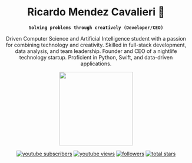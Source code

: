 
<div align="center">
<h1>Ricardo Mendez Cavalieri 🥽</h1> 

**`Solving problems through creatively (Developer/CEO)`**

Driven Computer Science and Artificial Intelligence student with a passion for combining technology and creativity. Skilled in full-stack development, data analysis, and team leadership. Founder and CEO of a nightlife technology startup. Proficient in Python, Swift, and data-driven applications.

<img src="https://github.com/ramcav/ramcav/blob/cc2d85fa0fa9eed9a44e1a899e2527ab55a505cd/thehouse_gif.gif" width="200" height="200" />
   <p>
        <a href="https://www.youtube.com/c/fknight?sub_confirmation=1">
            <img alt="youtube subscribers" title="Subscribe to my YouTube channel" src="https://custom-icon-badges.demolab.com/youtube/channel/subscribers/UC2WHjPDvbE6O328n17ZGcfg?color=%23E05D44&label=SUBSCRIBE&logo=video&logoColor=white&style=for-the-badge&labelColor=CE4630"/></a> 
        <a href="https://www.youtube.com/c/fknight">
            <img alt="youtube views" title="YouTube views" src="https://custom-icon-badges.demolab.com/youtube/channel/views/UC2WHjPDvbE6O328n17ZGcfg?color=%23E1AD0E&logo=eye&logoColor=white&style=for-the-badge&labelColor=C79600"/></a> 
        <a href="https://github.com/ForrestKnight?tab=followers">
            <img alt="followers" title="Follow me on Github" src="https://custom-icon-badges.demolab.com/github/followers/ForrestKnight?color=236ad3&labelColor=1155ba&style=for-the-badge&logo=person-add&label=Follow&logoColor=white"/></a>
        <a href="https://github.com/ForrestKnight?tab=repositories&sort=stargazers">
            <img alt="total stars" title="Total stars on GitHub" src="https://custom-icon-badges.demolab.com/github/stars/ForrestKnight?color=55960c&style=for-the-badge&labelColor=488207&logo=star"/></a>
    </p>
</div>


<!--
**ramcav/ramcav** is a ✨ _special_ ✨ repository because its `README.md` (this file) appears on your GitHub profile.

Here are some ideas to get you started:

- 🔭 I’m currently working on ...
- 🌱 I’m currently learning ...
- 👯 I’m looking to collaborate on ...
- 🤔 I’m looking for help with ...
- 💬 Ask me about ...
- 📫 How to reach me: ...
- 😄 Pronouns: ...
- ⚡ Fun fact: ...
-->
